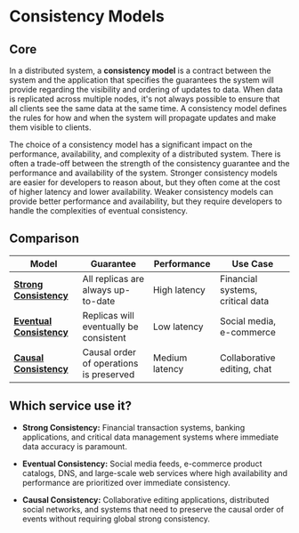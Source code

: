 # Consistency Models

## Core

In a distributed system, a **consistency model** is a contract between the system and the application that specifies the guarantees the system will provide regarding the visibility and ordering of updates to data. When data is replicated across multiple nodes, it's not always possible to ensure that all clients see the same data at the same time. A consistency model defines the rules for how and when the system will propagate updates and make them visible to clients.

The choice of a consistency model has a significant impact on the performance, availability, and complexity of a distributed system. There is often a trade-off between the strength of the consistency guarantee and the performance and availability of the system. Stronger consistency models are easier for developers to reason about, but they often come at the cost of higher latency and lower availability. Weaker consistency models can provide better performance and availability, but they require developers to handle the complexities of eventual consistency.

## Comparison

| Model | Guarantee | Performance | Use Case |
|---|---|---|---|
| **[Strong Consistency](./strong-consistency)** | All replicas are always up-to-date | High latency | Financial systems, critical data |
| **[Eventual Consistency](./eventual-consistency)** | Replicas will eventually be consistent | Low latency | Social media, e-commerce |
| **[Causal Consistency](./causal-consistency)** | Causal order of operations is preserved | Medium latency | Collaborative editing, chat |

## Which service use it?



-   **Strong Consistency:** Financial transaction systems, banking applications, and critical data management systems where immediate data accuracy is paramount.

-   **Eventual Consistency:** Social media feeds, e-commerce product catalogs, DNS, and large-scale web services where high availability and performance are prioritized over immediate consistency.

-   **Causal Consistency:** Collaborative editing applications, distributed social networks, and systems that need to preserve the causal order of events without requiring global strong consistency.
